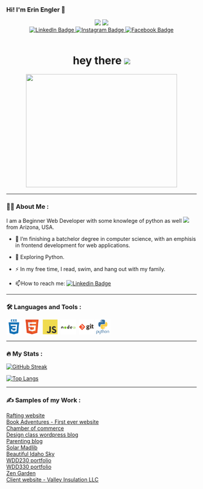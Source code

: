 ### Hi! I'm Erin Engler 👋
<div id="header" align="center">
  <img src="https://media.giphy.com/media/M9gbBd9nbDrOTu1Mqx/giphy.gif" width="100"/>
  
  <img src="https://media.giphy.com/media/9cQmwnKiHdMftfrgkP/giphy.gif" width="100"/>

<div id="badges">
  <a href="https://www.linkedin.com/in/erin-engler143/">
    <img src="https://img.shields.io/badge/LinkedIn-blue?style=for-the-badge&logo=erin-engler143Color=white" alt="LinkedIn Badge"/>
  </a>
  <a href="https://www.instagram.com/erlacla/?hl=en">
    <img src="https://img.shields.io/badge/Instagram-red?style=for-the-badge&logo=instagram&logoColor=white" alt="Instagram Badge"/>
  </a>
  <a href="https://www.facebook.com/erin.c.engler">
    <img src="https://img.shields.io/badge/Facebook-blue?style=for-the-badge&logo=twitter&logoColor=white" alt="Facebook Badge"/>
  </a>
</div>
<img src="https://komarev.com/ghpvc/?username=erlacla&style=flat-square&color=blue" alt=""/>
<h1>
  hey there
  <img src="https://media.giphy.com/media/hvRJCLFzcasrR4ia7z/giphy.gif" width="30px"/>
</h1>
</div>


<div align="center">
  <img src="https://media.giphy.com/media/MeJgB3yMMwIaHmKD4z/giphy.gif" width="400" height="300"/>
</div>

---

### :woman_technologist: About Me :

I am a Beginner Web Developer with some knowlege of python as well <img src="https://media.giphy.com/media/WUlplcMpOCEmTGBtBW/giphy.gif" width="30"> from Arizona, USA.

- :telescope: I’m finishing a batchelor degree in computer science, with an emphisis in frontend development for web applications.

- :seedling: Exploring Python.

- :zap: In my free time, I read, swim, and hang out with my family.

- :mailbox:How to reach me: [![Linkedin Badge](https://img.shields.io/badge/-linkedin-blue?style=flat&logo=Linkedin&logoColor=white)](https://www.linkedin.com/in/erin-engler143/)

---

### :hammer_and_wrench: Languages and Tools :

<div>
  <img src="https://github.com/devicons/devicon/blob/master/icons/css3/css3-plain-wordmark.svg"  title="CSS3" alt="CSS" width="40" height="40"/>&nbsp;
  <img src="https://github.com/devicons/devicon/blob/master/icons/html5/html5-original.svg" title="HTML5" alt="HTML" width="40" height="40"/>&nbsp;
  <img src="https://github.com/devicons/devicon/blob/master/icons/javascript/javascript-original.svg" title="JavaScript" alt="JavaScript" width="40" height="40"/>&nbsp;
  <img src="https://github.com/devicons/devicon/blob/master/icons/nodejs/nodejs-original-wordmark.svg" title="NodeJS" alt="NodeJS" width="40" height="40"/>&nbsp;
  <img src="https://github.com/devicons/devicon/blob/master/icons/git/git-original-wordmark.svg" title="Git" **alt="Git" width="40" height="40"/>
  <img src="https://github.com/devicons/devicon/blob/master/icons/python/python-original-wordmark.svg" title="Python" **alt="Python" width="40" height="40"/>
</div>

---

### :fire: My Stats :
[![GitHub Streak](http://github-readme-streak-stats.herokuapp.com?user=erlacla&theme=dark&background=000000)](https://git.io/streak-stats)

[![Top Langs](https://github-readme-stats.vercel.app/api/top-langs/?username=erlacla)](https://github.com/anuraghazra/github-readme-stats)


---

### :writing_hand: Samples of my Work :
<a href="https://erin-engler.glitch.me/index.html">Rafting website</a>
<br>
<a href="https://book-adventures.glitch.me/">Book Adventures - First ever website</a>
<br>
<a href="https://erlacla.github.io/wdd230/chamberOfCommerce/">Chamber of commerce</a>
<br>
<a href="https://erinengler2021.wordpress.com/category/reverse-engineer/">Design class wordpress blog</a>
<br>
<a href="https://improvement--movement.blogspot.com/">Parenting blog</a>
<br>
  <a href="https://erlacla.github.io/portfolio/week11/madLib/">Solar Madlib</a>
  <br>
  <a href="https://erlacla.github.io/wdd230/lesson11/">Beautiful Idaho Sky</a>
  <br>
  <a href="https://erlacla.github.io/wdd230/">WDD230 portfolio</a>
  <br>
  <a href="https://erlacla.github.io/portfolio/">WDD330 portfolio</a>
  <br>
  <a href="https://erlacla.github.io/ZenGarden/">Zen Garden</a>
  <br>
  <a href="https://valley-insulation.com/">Client website - Valley Insulation LLC</a>
  

<!--
**erlacla/erlacla** is a ✨ _special_ ✨ repository because its `README.md` (this file) appears on your GitHub profile.

Here are some ideas to get you started:

- 🔭 I’m currently working on ...
- 🌱 I’m currently learning ...
- 👯 I’m looking to collaborate on ...
- 🤔 I’m looking for help with ...
- 💬 Ask me about ...
- 📫 How to reach me: ...
- 😄 Pronouns: ...
- ⚡ Fun fact: ...
-->
